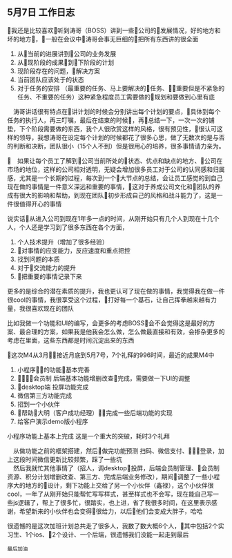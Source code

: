 ## 5月7日 工作日志

我还是比较喜欢听到涛哥（BOSS）讲到一些公司的发展情况，好的地方和坏的地方，一般在会议中涛哥会事无巨细的把所有东西讲的很全面

1. 从当前的进展讲到公司的业务发展
2. 从现阶段的成果到下阶段的计划
3. 现阶段存在的问题，解决方案
4. 当前团队应该处于的状态
5. 对于任务的安排 （最重要的任务、马上要解决的任务、重要但是不紧急的任务、不重要的任务）这种紧急程度员工需要做的规划和要做到心里有底

&emsp;涛哥讲话很有特点在讲计划的时候会分别讲出每个计划的要点，具体到每个任务的执行人，再三叮嘱，最后在结束的时候，再总结一下，一次一次的铺垫，下个阶段需要做的东西，我个人很欣赏这样的风格，很有预见性，很认可这样的领导，我想涛哥在设定每个计划的时候都花了很多心思，做了无数次的是与否的判断和决断，团队很小（15个人不到）但是很用心的培养，很多事情请力亲为。

&emsp;如果让每个员工了解到公司当前所处的状态、优点和缺点的地方、公司在市场的地位，这样的公司相对透明，无疑会增加很多员工对于公司的认同感和归属感，尤其是一个长期的过程，每次到一个大节点的总结，会让员工感觉的到自己现在做的事情是一件意义深远和重要的事情，这对于养成公司文化和团队的养成有很大的影响和帮助，到现在团队初步形成自己的风格和战斗能力了，这是一件很值得开心的事情

说实话从进入公司到现在1年多一点的时间，从刚开始只有几个人到现在十几个人，个人还是学习到了很多东西在各个方面，

1. 个人技术提升（增加了很多经验）
2. 对事情的应变能力，反应速度和重点把控
3. 找到问题的本质
4. 对于交流能力的提升
5. 把重要的事情记录下来

更多的是综合的潜在素质的提升，我也更认可了现在做的事情，我觉得我在做一件很cool的事情，我很享受这个过程，打好每一个基石，让自己挥拳越来越有力量，我很喜欢现在的团队

比如我做一个功能和UI的编写，会更多的考虑BOSS会不会觉得这是最好的方案、最合理的方案，如果我是他我会怎么做，怎么做最直接和有效，会掺杂更多的考虑在里面，这些东西都是时间沉淀出来的东西

这次M4从3月接近月底到5月7号，7个礼拜的996时间，最近的成果M4中

1. 小程序的功能基本完善
2. 会员制 后端基本功能增删改查完成，需要做一下UI的调整
3. desktop端 投屏功能完成
4. 微信第三方功能完成
5. 招到一个小伙伴
6. 帮助大明（客户成功经理）完成一些后端功能的实现
7. 给客户演示demo版小程序

小程序功能上基本上完成 这是一个重大的突破，耗时3个礼拜  

&emsp;从做功能之前的框架搭建，然后做完功能预测 扫码、微信支付、登录，加上这段时间微信更新比较频繁，踩了一些坑  
&emsp;然后我就忙其他事情了（招人，调desktop投屏，后端会员制管理、会员制资源、积分计划增删改查、第三方、完成后端业务修改），期间调整了一些小程序大的地方的设计，剩下功能上交给了另一个小伙伴（鑫禄），这个小伙伴很cool，一年了从刚开始只能帮忙写写样式，甚至样式也不会写，现在能自己写一些js逻辑了，帮上了很多忙，很踏实，也上进，省了我很多时间，在这里表示感谢，希望新来的小伙伴也会变得很给力，以后他们会变成大胖子，哈哈

很遗憾的是这次加班计划总共走了很多人，我数了数大概6个人，其中包括2个实习生、1个ios、2个设计、一个后端，很遗憾我们没能一起走到最后

`最后加油`